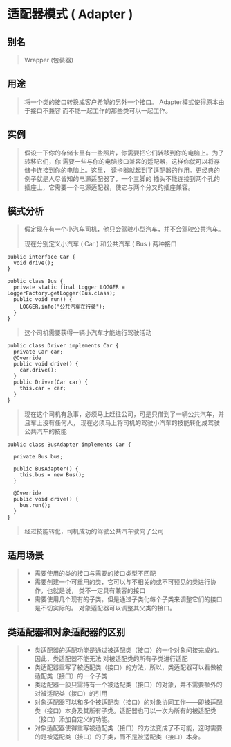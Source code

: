 # 适配器模式 ( Adapter )
  
## 别名

> Wrapper (包装器)

## 用途

> 将一个类的接口转换成客户希望的另外一个接口。 Adapter模式使得原本由于接口不兼容
  而不能一起工作的那些类可以一起工作。

## 实例

> 假设一下你的存储卡里有一些照片，你需要把它们转移到你的电脑上。为了转移它们，你
需要一些与你的电脑接口兼容的适配器，这样你就可以将存储卡连接到你的电脑上。这里，
读卡器就起到了适配器的作用。更经典的例子就是人尽皆知的电源适配器了，一个三脚的
插头不能连接到两个孔的插座上，它需要一个电源适配器，使它与两个分叉的插座兼容。

## 模式分析

> 假定现在有一个小汽车司机，他只会驾驶小型汽车，并不会驾驶公共汽车。
>
> 现在分别定义小汽车 ( Car ) 和公共汽车 ( Bus ) 两种接口

```
public interface Car {
  void drive();
}

public class Bus {
  private static final Logger LOGGER = LoggerFactory.getLogger(Bus.class);
  public void run() {
    LOGGER.info("公共汽车在行驶");
  }
}
```
> 这个司机需要获得一辆小汽车才能进行驾驶活动

```
public class Driver implements Car {
  private Car car;
  @Override
  public void drive() {
    car.drive();
  }
  public Driver(Car car) {
    this.car = car;
  }
}
```
> 现在这个司机有急事，必须马上赶往公司，可是只借到了一辆公共汽车，并且车上没有任何人，
现在必须马上将司机的驾驶小汽车的技能转化成驾驶公共汽车的技能

```
public class BusAdapter implements Car {

  private Bus bus;

  public BusAdapter() {
    this.bus = new Bus();
  }

  @Override
  public void drive() {
    bus.run();
  }
}
```
> 经过技能转化，司机成功的驾驶公共汽车驶向了公司

## 适用场景

>* 需要使用的类的接口与需要的接口类型不匹配
>* 需要创建一个可重用的类，它可以与不相关的或不可预见的类进行协作，也就是说，
类不一定具有兼容的接口
>* 需要使用几个现有的子类，但是通过子类化每个子类来调整它们的接口是不切实际的。
对象适配器可以调整其父类的接口。

## 类适配器和对象适配器的区别

>* 类适配器的适配功能是通过被适配类（接口）的一个对象间接完成的。因此，类适配器不能无法
对被适配类的所有子类进行适配
>* 类适配器重写了被适配类（接口）的方法，所以，类适配器可以看做被适配类（接口）的一个子类
>* 类适配器一般只需持有一个被适配类（接口）的对象，并不需要额外的对被适配类（接口）的引用
>* 对象适配器可以和多个被适配类（接口）的对象协同工作——即被适配类（接口）本身及其所有子类。适配器也可以一次为所有的被适配类（接口）添加自定义的功能。
>* 对象适配器使得重写被适配类（接口）的方法变成了不可能，这时需要的是被适配类（接口）的子类，而不是被适配类（接口）本身。
